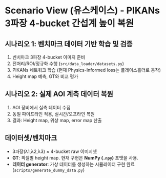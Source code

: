 # Scenario View (유스케이스) - PIKANs 3파장 4-bucket 간섭계 높이 복원

## 시나리오 1: 벤치마크 데이터 기반 학습 및 검증

1. 벤치마크 3파장 4-bucket 이미지 준비
2. 전처리/ROI/정규화 수행 (`src/data_loader/datasets.py`)
3. PIKANs 네트워크 학습 (현재 Physics-Informed loss는 플레이스홀더로 동작)
4. Height map 예측, GT와 비교 평가

## 시나리오 2: 실제 AOI 계측 데이터 복원

1. AOI 장비에서 실측 데이터 수집
2. 동일 파이프라인 적용, 실시간/오프라인 복원
3. 결과: Height map, 위상 map, error map 산출

## 데이터셋/벤치마크

- 3파장(λ1,λ2,λ3) × 4-bucket raw 이미지셋
- **GT**: 픽셀별 height map. 현재 구현은 **NumPy (`.npy`)** 포맷을 사용.
- **데이터 generator**: 가상 데이터를 생성하는 시뮬레이터 구현 완료 (`scripts/generate_dummy_data.py`)
